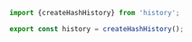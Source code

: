 ```javascript
import {createHashHistory} from 'history';

export const history = createHashHistory();
```